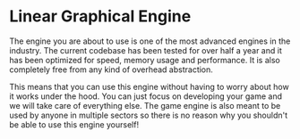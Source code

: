 # Linear Graphical Engine
The engine you are about to use is one of the most advanced engines in the industry.
The current codebase has been tested for over half a year and it has been optimized for speed, memory usage and performance. 
It is also completely free from any kind of overhead abstraction.

This means that you can use this engine without having to worry about how it works under the hood. You can just focus on developing your game and we will take care of everything else.
The game engine is also meant to be used by anyone in multiple sectors so there is no reason why you shouldn't be able to use this engine yourself!